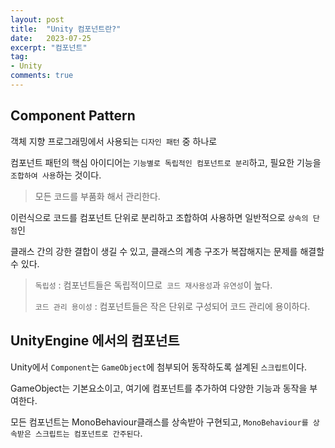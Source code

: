 ```yaml
---
layout: post
title:  "Unity 컴포넌트란?"
date:   2023-07-25
excerpt: "컴포넌트"
tag:
- Unity
comments: true
---
```



## Component Pattern

객체 지향 프로그래밍에서 사용되는 `디자인 패턴` 중 하나로

컴포넌트 패턴의 핵심 아이디어는 `기능별로 독립적인 컴포넌트로 분리`하고, 필요한 기능을 `조합하여 사용`하는 것이다.

> 모든 코드를 부품화 해서 관리한다.

이런식으로 코드를 컴포넌트 단위로 분리하고 조합하여 사용하면 일반적으로 `상속의 단점`인 

클래스 간의 강한 결합이 생길 수 있고, 클래스의 계층 구조가 복잡해지는 문제를 해결할 수 있다.

> `독립성` : 컴포넌트들은 독립적이므로` 코드 재사용성`과 `유연성`이 높다.
>
> `코드 관리 용이성` : 컴포넌트들은 작은 단위로 구성되어 코드 관리에 용이하다.


## UnityEngine 에서의 컴포넌트 

Unity에서 `Component`는 `GameObject`에 첨부되어 동작하도록 설계된 `스크립트`이다.

GameObject는 기본요소이고, 여기에 컴포넌트를 추가하여 다양한 기능과 동작을 부여한다.

모든 컴포넌트는 MonoBehaviour클래스를 상속받아 구현되고, `MonoBehaviour를 상속받은 스크립트는 컴포넌트로 간주된다`.
